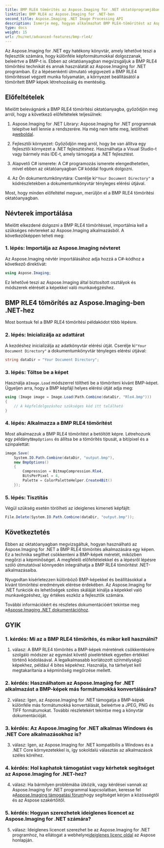 ```yaml
---
title: BMP RLE4 tömörítés az Aspose.Imaging for .NET oktatóprogramjában
linktitle: BMP RLE4 az Aspose.Imaging for .NET-ben
second_title: Aspose.Imaging .NET Image Processing API
description: Ismerje meg, hogyan alkalmazhat BMP RLE4-tömörítést az Aspose.Imaging for .NET-ben. Csökkentse a BMP képméretet minőségromlás nélkül.
type: docs
weight: 15
url: /hu/net/advanced-features/bmp-rle4/
---
```

Az Aspose.Imaging for .NET egy hatékony könyvtár, amely lehetővé teszi a fejlesztők számára, hogy különféle képformátumokkal dolgozzanak, beleértve a BMP-t is. Ebben az oktatóanyagban megvizsgáljuk a BMP RLE4 tömörítési technikát és annak használatát az Aspose.Imaging for .NET programban. Ez a lépésenkénti útmutató végigvezeti a BMP RLE4 tömörítéssel végzett munka folyamatán, a környezet beállításától a tömörített BMP képek létrehozásáig és mentéséig.

## Előfeltételek

Mielőtt belevágnánk a BMP RLE4 tömörítési oktatóanyagba, győződjön meg arról, hogy a következő előfeltételek teljesülnek:

1.  Aspose.Imaging for .NET Library: Aspose.Imaging for .NET programnak telepítve kell lennie a rendszerére. Ha még nem tette meg, letöltheti a[weboldal](https://releases.aspose.com/imaging/net/).

2. Fejlesztői környezet: Győződjön meg arról, hogy be van állítva egy fejlesztői környezet a .NET fejlesztéshez. Használhatja a Visual Studio-t vagy bármely más IDE-t, amely támogatja a .NET fejlesztést.

3. Alapvető C# ismerete: A C# programozás ismerete elengedhetetlen, mivel ebben az oktatóanyagban C# kóddal fogunk dolgozni.

4.  Az Ön dokumentumkönyvtára: Cserélje ki`"Your Document Directory"` a kódrészletekben a dokumentumkönyvtár tényleges elérési útjával.

Most, hogy minden előfeltétel megvan, merüljön el a BMP RLE4 tömörítési oktatóanyagban.

## Névterek importálása

Mielőtt elkezdené dolgozni a BMP RLE4 tömörítéssel, importálnia kell a szükséges névtereket az Aspose.Imaging alkalmazásból. A következőképpen teheti meg:

### 1. lépés: Importálja az Aspose.Imaging névteret

Az Aspose.Imaging névtér importálásához adja hozzá a C#-kódhoz a következő direktívát:

```csharp
using Aspose.Imaging;
```

Ez lehetővé teszi az Aspose.Imaging által biztosított osztályok és módszerek elérését a képekkel való munkavégzéshez.

## BMP RLE4 tömörítés az Aspose.Imaging-ben .NET-hez

Most bontsuk fel a BMP RLE4 tömörítési példakódot több lépésre.

### 2. lépés: Inicializálja az adattárat

 A kezdéshez inicializálja az adatkönyvtár elérési útját. Cserélje ki`"Your Document Directory"` a dokumentumkönyvtár tényleges elérési útjával:

```csharp
string dataDir = "Your Document Directory";
```

### 3. lépés: Töltse be a képet

 Használja a`Image.Load` módszerrel töltheti be a tömöríteni kívánt BMP-képet. Ügyeljen arra, hogy a BMP képfájl helyes elérési útját adja meg:

```csharp
using (Image image = Image.Load(Path.Combine(dataDir, "Rle4.bmp")))
{
    // A képfeldolgozáshoz szükséges kód itt található
}
```

### 4. lépés: Alkalmazza a BMP RLE4 tömörítést

 Most alkalmazzuk a BMP RLE4 tömörítést a betöltött képre. Létrehozunk egy példányt`BmpOptions` és állítsa be a tömörítés típusát, a bit/pixel és a színpalettát:

```csharp
image.Save(
    System.IO.Path.Combine(dataDir, "output.bmp"),
    new BmpOptions()
    {
        Compression = BitmapCompression.Rle4,
        BitsPerPixel = 4,
        Palette = ColorPaletteHelper.Create4Bit()
    });
```

### 5. lépés: Tisztítás

Végül szükség esetén törölheti az ideiglenes kimeneti képfájlt:

```csharp
File.Delete(System.IO.Path.Combine(dataDir, "output.bmp"));
```

## Következtetés

Ebben az oktatóanyagban megvizsgáltuk, hogyan használható az Aspose.Imaging for .NET a BMP RLE4 tömörítés alkalmazására egy képen. Ez a technika segíthet csökkenteni a BMP-képek méretét, miközben megőrzi a képminőséget. A megfelelő előfeltételekkel és a lépésről lépésre szóló útmutatóval könnyedén integrálhatja a BMP RLE4 tömörítést .NET-alkalmazásaiba.

Nyugodtan kísérletezzen különböző BMP-képekkel és beállításokkal a kívánt tömörítési eredmények elérése érdekében. Az Aspose.Imaging for .NET funkciók és lehetőségek széles skáláját kínálja a képekkel való munkavégzéshez, így értékes eszköz a fejlesztők számára.

 További információkért és részletes dokumentációért tekintse meg a[Aspose.Imaging .NET dokumentációhoz](https://reference.aspose.com/imaging/net/).

## GYIK

### 1. kérdés: Mi az a BMP RLE4 tömörítés, és mikor kell használni?

1. válasz: A BMP RLE4 tömörítés a BMP-képek méretének csökkentésére szolgáló módszer az egymást követő pixelértékek egyetlen értékkel történő kódolásával. A legalkalmasabb korlátozott színmélységű képekhez, például 4 bites képekhez. Használja, ha tárhelyet kell megtakarítania a képminőség megőrzése mellett.

### 2. kérdés: Használhatom az Aspose.Imaging for .NET alkalmazást a BMP-képek más formátumokká konvertálására?

2. válasz: Igen, az Aspose.Imaging for .NET támogatja a BMP-képek különféle más formátumokká konvertálását, beleértve a JPEG, PNG és TIFF formátumokat. További részletekért tekintse meg a könyvtár dokumentációját.

### 3. kérdés: Az Aspose.Imaging for .NET alkalmas Windows és .NET Core alkalmazásokhoz is?

3. válasz: Igen, az Aspose.Imaging for .NET kompatibilis a Windows és a .NET Core környezetekkel is, így sokoldalú választás az alkalmazások széles köréhez.

### 4. kérdés: Hol kaphatok támogatást vagy kérhetek segítséget az Aspose.Imaging for .NET-hez?

 4. válasz: Ha bármilyen problémába ütközik, vagy kérdései vannak az Aspose.Imaging for .NET programmal kapcsolatban, keresse fel a[Aspose.Imaging támogatási fórum](https://forum.aspose.com/)hogy segítséget kérjen a közösségtől és az Aspose szakértőitől.

### 5. kérdés: Hogyan szerezhetek ideiglenes licencet az Aspose.Imaging for .NET számára?

 5. válasz: Ideiglenes licencet szerezhet be az Aspose.Imaging for .NET programhoz, ha ellátogat a webhelyre[ideiglenes licenc oldal](https://purchase.aspose.com/temporary-license/) az Aspose honlapján.
